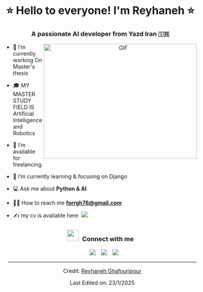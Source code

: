 <h1 align="center">⭐️ Hello to everyone! I'm Reyhaneh ⭐️
	
<h3 align="center">A passionate AI developer from Yazd Iran &#127470;&#127479</h3>


<a target="_blank" align="center">
  <img align="right" top="500" height="300" width="400" alt="GIF" src="https://media3.giphy.com/media/v1.Y2lkPTc5MGI3NjExdXZxY3ZodG1sdjk5YjdqN2RqZTc5cGxoZ2hkM250bmQ1dDkyYTBqbSZlcD12MV9pbnRlcm5hbF9naWZfYnlfaWQmY3Q9Zw/L1R1tvI9svkIWwpVYr/giphy.gif">
</a>

- 🌱 I’m currently working On Master's thesis
  
- 🎓 MY MASTER STUDY FIELD IS Artificial Intelligence and Robotics
 
- 🤝 I’m available for freelancing.

- 🎯 I’m currently learning & focusing on Django 

- 💻 Ask me about **Python & AI**

- 👨‍💻 How to reach me **forrgh76@gmail.com**

- ✍ my cv is available here
  <a style="margin-left: 5px;" target="_blank" href="https://github.com/reyhanegh/reyhaneh.io/blob/main/FARSIResume.pdf"><img src="https://img.icons8.com/?size=100&id=115648&format=png&color=000000" ></a>


<h3 align="center" > <img src="https://media.giphy.com/media/iY8CRBdQXODJSCERIr/giphy.gif" width="30" height="30" style="margin-right: 10px;">Connect with me </h3>

<p align="center">

 <div align="center"  class="icons-social" style="margin-left: 10px;">
        <!-- <a style="margin-left: 10px;"  target="_blank" href="https://www.linkedin.com/in/saurabhmchavan/">
			<img src="https://img.icons8.com/doodle/40/000000/linkedin--v2.png"></a> -->
        <a style="margin-left: 10px;" target="_blank" href="https://github.com/reyhanegh">
		<img src="https://img.icons8.com/doodle/40/000000/github--v1.png"></a>
		<!-- <a style="margin-left: 10px;" target="_blank" href="https://stackoverflow.com/users/12053852/saurabh-chavan?tab=profile">
				<img src="https://img.icons8.com/external-tal-revivo-color-tal-revivo/40/000000/external-stack-overflow-is-a-question-and-answer-site-for-professional-logo-color-tal-revivo.png"></a> -->
        <a style="margin-left: 10px;" target="_blank" href="https://instagram.com/mrs._.programmer">
			<img src="https://img.icons8.com/doodle/40/000000/instagram-new--v2.png"></a>
		<!-- <a style="margin-left: 10px;" target="_blank" href="https://twitter.com/100rabhcsmc">
			<img src="https://img.icons8.com/doodle/1x/twitter-squared--v2.png" ></a> -->
		<a style="margin-left: 10px;" target="_blank" href="https://www.youtube.com/@mrs.programmer9659">
				<img src="https://img.icons8.com/doodle/1x/youtube--v2.png" ></a>		
	

</p>

<!-- ### Blogs posts -->

<!-- BLOG-POST-LIST:START -->

<!-- - [Download Instagram profile picture using python](https://dev.to/100rabhcsmc/instagram-profile-picture-download-using-python-n2j)
- [Convert a image to sketch using python](https://dev.to/100rabhcsmc/convert-a-image-to-sketch-using-python-3ip1)
- [Upload your project/files in GitHub using commands](https://dev.to/100rabhcsmc/upload-your-project-files-in-github-using-commands-1hn8) -->
<!-- BLOG-POST-LIST:END -->

---

Credit: [Reyhaneh Ghafouripour](https://github.com/reyhanegh)

Last Edited on: 23/1/2025

</div>
